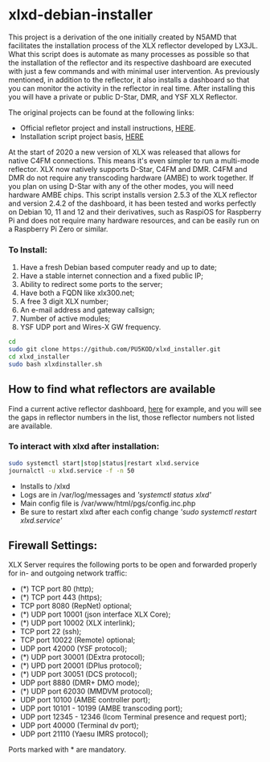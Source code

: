 # xlxd-debian-installer
This project is a derivation of the one initially created by N5AMD that facilitates the installation process of the XLX reflector developed by LX3JL. What this script does is automate as many processes as possible so that the installation of the reflector and its respective dashboard are executed with just a few commands and with minimal user intervention. As previously mentioned, in addition to the reflector, it also installs a dashboard so that you can monitor the activity in the reflector in real time.
After installing this you will have a private or public D-Star, DMR, and YSF XLX Reflector.

The original projects can be found at the following links:
- Official refletor project and install instructions, [HERE](https://github.com/LX3JL/xlxd).
- Installation script project basis, [HERE](https://github.com/n5amd/xlxd-debian-installer)

At the start of 2020 a new version of XLX was released that allows for native C4FM connections. This means it's even simpler to run a multi-mode reflector. XLX now natively supports D-Star, C4FM and DMR. C4FM and DMR do not require any transcoding hardware (AMBE) to work together. If you plan on using D-Star with any of the other modes, you will need hardware AMBE chips.
This script installs version 2.5.3 of the XLX reflector and version 2.4.2 of the dashboard, it has been tested and works perfectly on Debian 10, 11 and 12 and their derivatives, such as RaspiOS for Raspberry Pi and does not require many hardware resources, and can be easily run on a Raspberry Pi Zero or similar.

### To Install:
1. Have a fresh Debian based computer ready and up to date;
2. Have a stable internet connection and a fixed public IP;
3. Ability to redirect some ports to the server;
4. Have both a FQDN like xlx300.net;
5. A free 3 digit XLX number;
6. An e-mail address and gateway callsign;
7. Number of active modules;
8. YSF UDP port and Wires-X GW frequency.
   
```sh
cd
sudo git clone https://github.com/PU5KOD/xlxd_installer.git
cd xlxd_installer
sudo bash xlxdinstaller.sh
```
## How to find what reflectors are available
Find a current active reflector dashboard, [here](https://xlx300.net/index.php?show=reflectors) for example, and you will see the gaps in reflector numbers in the list, those reflector numbers not listed are available. 

### To interact with xlxd after installation:
```sh
sudo systemctl start|stop|status|restart xlxd.service
journalctl -u xlxd.service -f -n 50
```
 - Installs to /xlxd
 - Logs are in /var/log/messages and *'systemctl status xlxd'*
 - Main config file is /var/www/html/pgs/config.inc.php
 - Be sure to restart xlxd after each config change *'sudo systemctl restart xlxd.service'*

## Firewall Settings:

XLX Server requires the following ports to be open and forwarded properly for in- and outgoing network traffic:

* (*) TCP port 80 (http);
* (*) TCP port 443 (https);
* TCP port 8080 (RepNet) optional;
* (*) UDP port 10001 (json interface XLX Core);
* (*) UDP port 10002 (XLX interlink);
* TCP port 22 (ssh);
* TCP port 10022 (Remote) optional;
* UDP port 42000 (YSF protocol);
* (*) UDP port 30001 (DExtra protocol);
* (*) UPD port 20001 (DPlus protocol);
* (*) UDP port 30051 (DCS protocol);
* UDP port 8880 (DMR+ DMO mode);
* (*) UDP port 62030 (MMDVM protocol);
* UDP port 10100 (AMBE controller port);
* UDP port 10101 - 10199 (AMBE transcoding port);
* UDP port 12345 - 12346 (Icom Terminal presence and request port);
* UDP port 40000 (Terminal dv port);
* UDP port 21110 (Yaesu IMRS protocol);

Ports marked with * are mandatory.
